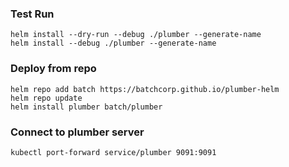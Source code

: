
### Test Run
```
helm install --dry-run --debug ./plumber --generate-name
helm install --debug ./plumber --generate-name
```

### Deploy from repo

```
helm repo add batch https://batchcorp.github.io/plumber-helm
helm repo update
helm install plumber batch/plumber
```

### Connect to plumber server
```
kubectl port-forward service/plumber 9091:9091
```
